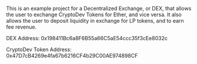 This is an example project for a Decentralized Exchange, or DEX, that allows the user to exchange CryptoDev Tokens for Ether, and vice versa. It also allows the user to deposit liquidity in exchange for LP tokens, and to earn fee revenue. 

DEX Address: 0x198411Bc6a8F6B55a66C5aE54ccc35f3cEe8032c

CryptoDev Token Address: 0x47D7cB4269e4fa67b6216CF4b29C00AE974898CF